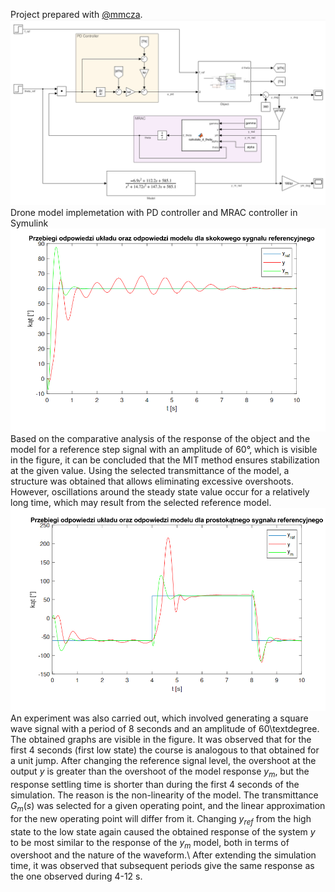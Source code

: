 
Project prepared with [@mmcza](https://www.github.com/mmcza).
![drone_with_adaptive_control_model_reference](https://github.com/dariak153/Adaptive_Control_Flapping_Wings_Drone/blob/main/drone_with_MRAC.png)
Drone model implemetation with PD controller and MRAC controller in Symulink
![step_response](https://github.com/dariak153/Adaptive_Control_Flapping_Wings_Drone/blob/main/step_response_reference_signals.png)
Based on the comparative analysis of the response of the object and the model for a reference step signal with an amplitude of 60&deg;, which is visible in the figure, it can be concluded that the MIT method ensures stabilization at the given value. Using the selected transmittance of the model, a structure was obtained that allows eliminating excessive overshoots. However, oscillations around the steady state value occur for a relatively long time, which may result from the selected reference model.
![square_response](https://github.com/dariak153/Adaptive_Control_Flapping_Wings_Drone/blob/main/square_refence_signals.png)
An experiment was also carried out, which involved generating a square wave signal with a period of 8 seconds and an amplitude of 60\textdegree. The obtained graphs are visible in the figure. It was observed that for the first 4 seconds (first low state) the course is analogous to that obtained for a unit jump. After changing the reference signal level, the overshoot at the output $y$ is greater than the overshoot of the model response $y_{m}$, but the response settling time is shorter than during the first 4 seconds of the simulation. The reason is the non-linearity of the model. The transmittance $G_{m}(s)$ was selected for a given operating point, and the linear approximation for the new operating point will differ from it. Changing $y_{ref}$ from the high state to the low state again caused the obtained response of the system $y$ to be most similar to the response of the $y_m$ model, both in terms of overshoot and the nature of the waveform.\\
After extending the simulation time, it was observed that subsequent periods give the same response as the one observed during 4-12 s.

